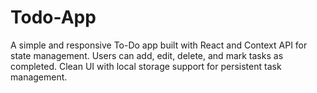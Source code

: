 # Todo-App
A simple and responsive To-Do app built with React and Context API for state management. Users can add, edit, delete, and mark tasks as completed. Clean UI with local storage support for persistent task management.
